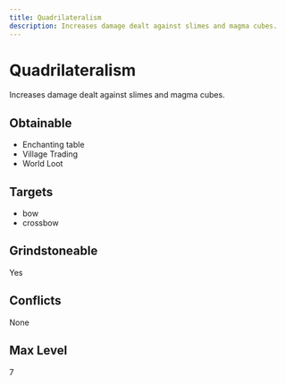 ```yaml
---
title: Quadrilateralism
description: Increases damage dealt against slimes and magma cubes.
---
```

# Quadrilateralism
Increases damage dealt against slimes and magma cubes.
## Obtainable
- Enchanting table
- Village Trading
- World Loot
## Targets
- bow
 - crossbow
## Grindstoneable
Yes
## Conflicts
None
## Max Level
7
